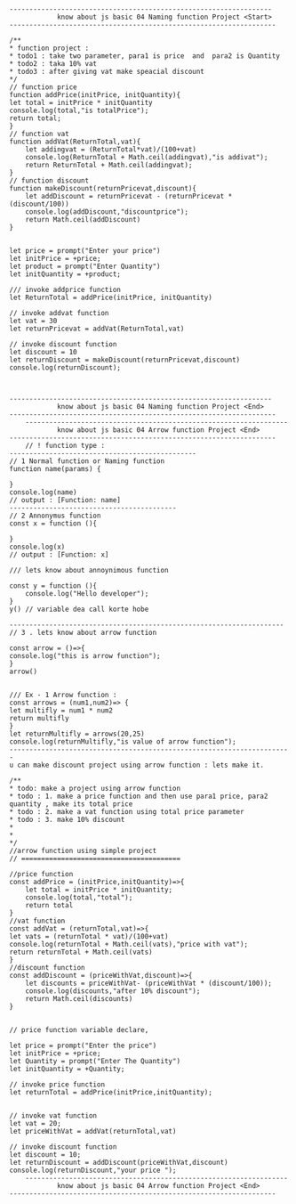     ------------------------------------------------------------------    
                know about js basic 04 Naming function Project <Start>
    -------------------------------------------------------------------
        
    /**
    * function project :
    * todo1 : take two parameter, para1 is price  and  para2 is Quantity
    * todo2 : taka 10% vat
    * todo3 : after giving vat make speacial discount
    */
    // function price 
    function addPrice(initPrice, initQuantity){
    let total = initPrice * initQuantity
    console.log(total,"is totalPrice");
    return total;
    }
    // function vat
    function addVat(ReturnTotal,vat){
        let addingvat = (ReturnTotal*vat)/(100+vat)
        console.log(ReturnTotal + Math.ceil(addingvat),"is addivat");
        return ReturnTotal + Math.ceil(addingvat);
    }
    // function discount 
    function makeDiscount(returnPricevat,discount){
        let addDiscount = returnPricevat - (returnPricevat * (discount/100))
        console.log(addDiscount,"discountprice");
        return Math.ceil(addDiscount)
    }


    let price = prompt("Enter your price")
    let initPrice = +price;
    let product = prompt("Enter Quantity")
    let initQuantity = +product;

    /// invoke addprice function 
    let ReturnTotal = addPrice(initPrice, initQuantity)

    // invoke addvat function
    let vat = 30
    let returnPricevat = addVat(ReturnTotal,vat)

    // invoke discount function
    let discount = 10
    let returnDiscount = makeDiscount(returnPricevat,discount)
    console.log(returnDiscount);



    ------------------------------------------------------------------    
                know about js basic 04 Naming function Project <End>
    -------------------------------------------------------------------
        ------------------------------------------------------------------    
                know about js basic 04 Arrow function Project <End>
    -------------------------------------------------------------------
        // ! function type : 
    -----------------------------------------------
    // 1 Normal function or Naming function 
    function name(params) {
        
    }
    console.log(name)
    // output : [Function: name]
    ------------------------------------------
    // 2 Annonymus function 
    const x = function (){

    }
    console.log(x) 
    // output : [Function: x]

    /// lets know about annoynimous function 

    const y = function (){
        console.log("Hello developer");
    }
    y() // variable dea call korte hobe

    ---------------------------------------------------------------------
    // 3 . lets know about arrow function

    const arrow = ()=>{
    console.log("this is arrow function");
    }
    arrow()


    /// Ex - 1 Arrow function : 
    const arrows = (num1,num2)=> {
    let multifly = num1 * num2
    return multifly
    }
    let returnMultifly = arrows(20,25)
    console.log(returnMultifly,"is value of arrow function");
    -----------------------------------------------------------------------
    u can make discount project using arrow function : lets make it.

    /**
    * todo: make a project using arrow function
    * todo : 1. make a price function and then use para1 price, para2 quantity , make its total price
    * todo : 2. make a vat function using total price parameter
    * todo : 3. make 10% discount 
    * 
    * 
    */
    //arrow function using simple project
    // ======================================== 
    
    //price function
    const addPrice = (initPrice,initQuantity)=>{
        let total = initPrice * initQuantity;
        console.log(total,"total");
        return total
    }
    //vat function
    const addVat = (returnTotal,vat)=>{
    let vats = (returnTotal * vat)/(100+vat)
    console.log(returnTotal + Math.ceil(vats),"price with vat");
    return returnTotal + Math.ceil(vats)
    }
    //discount function
    const addDiscount = (priceWithVat,discount)=>{
        let discounts = priceWithVat- (priceWithVat * (discount/100));
        console.log(discounts,"after 10% discount");
        return Math.ceil(discounts)
    }


    // price function variable declare,

    let price = prompt("Enter the price")
    let initPrice = +price;
    let Quantity = prompt("Enter The Quantity")
    let initQuantity = +Quantity;

    // invoke price function 
    let returnTotal = addPrice(initPrice,initQuantity);


    // invoke vat function 
    let vat = 20;
    let priceWithVat = addVat(returnTotal,vat)

    // invoke discount function 
    let discount = 10;
    let returnDiscount = addDiscount(priceWithVat,discount)
    console.log(returnDiscount,"your price ");
        ------------------------------------------------------------------    
                know about js basic 04 Arrow function Project <End>
    -------------------------------------------------------------------
    